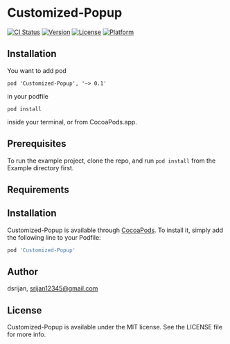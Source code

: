# Customized-Popup

[![CI Status](https://img.shields.io/travis/dsrijan/Customized-Popup.svg?style=flat)](https://travis-ci.org/dsrijan/Customized-Popup)
[![Version](https://img.shields.io/cocoapods/v/Customized-Popup.svg?style=flat)](https://cocoapods.org/pods/Customized-Popup)
[![License](https://img.shields.io/cocoapods/l/Customized-Popup.svg?style=flat)](https://cocoapods.org/pods/Customized-Popup)
[![Platform](https://img.shields.io/cocoapods/p/Customized-Popup.svg?style=flat)](https://cocoapods.org/pods/Customized-Popup)

## Installation

You want to add pod 

```
pod 'Customized-Popup', '~> 0.1'

 ```
in your podfile

```
pod install

 ```
inside your terminal, or from CocoaPods.app.

## Prerequisites

To run the example project, clone the repo, and run `pod install` from the Example directory first.

## Requirements

## Installation

Customized-Popup is available through [CocoaPods](https://cocoapods.org). To install
it, simply add the following line to your Podfile:

```ruby
pod 'Customized-Popup'
```

## Author

dsrijan, srijan12345@gmail.com

## License

Customized-Popup is available under the MIT license. See the LICENSE file for more info.
